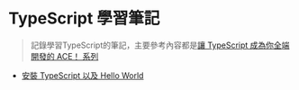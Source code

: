 # TypeScript 學習筆記

>記錄學習TypeScript的筆記，主要參考內容都是[讓 TypeScript 成為你全端開發的 ACE！ 系列](https://ithelp.ithome.com.tw/users/20120614/ironman/2685)

* [安裝 TypeScript 以及 Hello World](./helloTS)